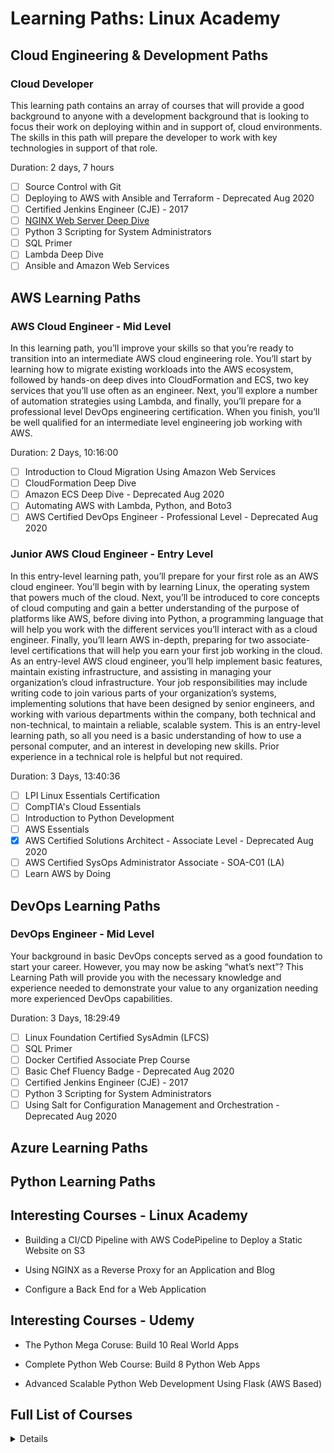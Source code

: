 # Learning Paths: Linux Academy

## Cloud Engineering & Development Paths

### Cloud Developer
This learning path contains an array of courses that will provide a good background to anyone with a development background that is looking to focus their work on deploying within and in support of, cloud environments. The skills in this path will prepare the developer to work with key technologies in support of that role.

Duration: 2 days, 7 hours

- [ ] Source Control with Git
- [ ] Deploying to AWS with Ansible and Terraform - Deprecated Aug 2020
- [ ] Certified Jenkins Engineer (CJE) - 2017
- [ ] [NGINX Web Server Deep Dive](/NGINX.md)
- [ ] Python 3 Scripting for System Administrators
- [ ] SQL Primer
- [ ] Lambda Deep Dive
- [ ] Ansible and Amazon Web Services

## AWS Learning Paths

### AWS Cloud Engineer - Mid Level
In this learning path, you’ll improve your skills so that you’re ready to transition into an intermediate AWS cloud engineering role. You’ll start by learning how to migrate existing workloads into the AWS ecosystem, followed by hands-on deep dives into CloudFormation and ECS, two key services that you’ll use often as an engineer. Next, you’ll explore a number of automation strategies using Lambda, and finally, you’ll prepare for a professional level DevOps engineering certification. When you finish, you’ll be well qualified for an intermediate level engineering job working with AWS.

Duration: 2 Days, 10:16:00

- [ ] Introduction to Cloud Migration Using Amazon Web Services
- [ ] CloudFormation Deep Dive
- [ ] Amazon ECS Deep Dive - Deprecated Aug 2020
- [ ] Automating AWS with Lambda, Python, and Boto3
- [ ] AWS Certified DevOps Engineer - Professional Level - Deprecated Aug 2020

### Junior AWS Cloud Engineer - Entry Level
In this entry-level learning path, you’ll prepare for your first role as an AWS cloud engineer. You’ll begin with by learning Linux, the operating system that powers much of the cloud. Next, you’ll be introduced to core concepts of cloud computing and gain a better understanding of the purpose of platforms like AWS, before diving into Python, a programming language that will help you work with the different services you’ll interact with as a cloud engineer. Finally, you’ll learn AWS in-depth, preparing for two associate-level certifications that will help you earn your first job working in the cloud. As an entry-level AWS cloud engineer, you’ll help implement basic features, maintain existing infrastructure, and assisting in managing your organization’s cloud infrastructure. Your job responsibilities may include writing code to join various parts of your organization’s systems, implementing solutions that have been designed by senior engineers, and working with various departments within the company, both technical and non-technical, to maintain a reliable, scalable system. This is an entry-level learning path, so all you need is a basic understanding of how to use a personal computer, and an interest in developing new skills. Prior experience in a technical role is helpful but not required.

Duration: 3 Days, 13:40:36

- [ ] LPI Linux Essentials Certification
- [ ] CompTIA's Cloud Essentials
- [ ] Introduction to Python Development
- [ ] AWS Essentials
- [X] AWS Certified Solutions Architect - Associate Level - Deprecated Aug 2020
- [ ] AWS Certified SysOps Administrator Associate - SOA-C01 (LA)
- [ ] Learn AWS by Doing

## DevOps Learning Paths

### DevOps Engineer - Mid Level
Your background in basic DevOps concepts served as a good foundation to start your career. However, you may now be asking “what’s next”? This Learning Path will provide you with the necessary knowledge and experience needed to demonstrate your value to any organization needing more experienced DevOps capabilities.

Duration: 3 Days, 18:29:49

- [ ] Linux Foundation Certified SysAdmin (LFCS)
- [ ] SQL Primer
- [ ] Docker Certified Associate Prep Course
- [ ] Basic Chef Fluency Badge - Deprecated Aug 2020
- [ ] Certified Jenkins Engineer (CJE) - 2017
- [ ] Python 3 Scripting for System Administrators
- [ ] Using Salt for Configuration Management and Orchestration - Deprecated Aug 2020

## Azure Learning Paths

## Python Learning Paths

## Interesting Courses - Linux Academy

- Building a CI/CD Pipeline with AWS CodePipeline to Deploy a Static Website on S3

- Using NGINX as a Reverse Proxy for an Application and Blog

- Configure a Back End for a Web Application

## Interesting Courses - Udemy

- The Python Mega Coruse: Build 10 Real World Apps

- Complete Python Web Course: Build 8 Python Web Apps

- Advanced Scalable Python Web Development Using Flask (AWS Based)

## Full List of Courses

<details>
- AWS Cloud Engineer - Mid Level 

- AWS Cloud Engineer - Mid Level (LEGACY) 

- AWS Learning Path 

- AWS Level 1 

- AWS Team 1 

- All Things Docker (LEGACY) 

- All Things Docker (LEGACY2) 

- Amazon Web Services - Master Level 

- Amazon Web Services - Master Level (LEGACY) 

- Application Security Engineer - Mid Level 

- Arrow Example 

- Beytell Custom Training Path 

- Certified Chef Developer (LEGACY) 

- Certified Chef Developer (LEGACY) 

- Cloud Developer 

- Cloud Developer (LEGACY) 

- Cloud Security Engineer (AWS) - Mid Level 

- Containers and Container Orchestration 

- Cyber Security Analyst - Mid Level 

- DevOps (LEGACY) 

- DevOps Engineer - Entry Level (LEGACY) 

- DevOps Engineer - Entry Level (LEGACY) 

- DevOps Engineer - Mid Level 

- DevOps Engineer - Mid Level  

- DevOps Engineer - Mid Level (LEGACY) 

- DevOps Engineer - Senior Level 

- DevOps Engineer - Senior Level (LEGACY) 

- DevOps Engineer - Senior Level (LEGACY) 

- DevOps Engineer - Senior Level (LEGACY) 

- Docker  Learning path (LEGACY) 

- Docker Training 

- From AWS Beginner to AWS Certified 

- From AWS Beginner to AWS Certified (LEGACY) 

- Fujitsu Onboarding 

- Getting Started in AWS for the Absolute Beginner 

- Getting Started in Azure for the Absolute Beginner 

- Getting Started in Containers for the Absolute Beginner 

- Getting Started in DevOps for the Absolute Beginner 

- Getting Started in Google Cloud for the Absolute Beginner 

- Getting Started in Linux for the Absolute Beginner 

- Getting Started with  Google Cloud 

- Getting Started with Kubernetes 

- Google Certified Professional - Cloud Architect 

- Google Certified Professional - Cloud Architect (LEGACY) 

- Google Cloud - Data Engineer 

- Google Cloud Architect Learning Path (LEGACY) 

- Google Cloud Certification 

- Google Cloud Certification (LEGACY) 

- Intel LP 

- Junior AWS Cloud Engineer - Entry Level 

- Junior AWS Cloud Engineer - Entry Level (LEGACY) 

- Junior DevOps Engineer - Entry Level 

- Junior Google Cloud Engineer - Entry Level 

- Junior Linux Systems Administrator - Entry Level 

- Kubernetes Orchestration and Management 

- Kubernetes Orchestration and Management (LEGACY) 

- Learning Docker 

- Learning Docker (LEGACY) 

- Linux Learning Path 1 

- Linux Professional Institute (LPI) Certifications Track 

- Linux Professional Institute (LPI) Certifications Track (LEGACY) 

- Linux Professional Institute (LPI) Certifications Track (LEGACY) 

- Linux System Administrator/Engineer - Entry Level 

- Linux System Administrator/Engineer - Entry Level (LEGACY) 

- Linux System Administrator/Engineer - Mid Level (General Linux - LEGACY) 

- Linux System Administrator/Engineer - Mid Level (General Linux) 

- Linux System Administrator/Engineer - Mid Level (Red Hat Enterprise Linux - LEGACY) 

- Linux System Administrator/Engineer - Mid Level (Red Hat Enterprise Linux) 

- Linux System Administrator/Engineer - Senior Level (General Linux - LEGACY) 

- Linux System Administrator/Engineer - Senior Level (General Linux) 

- Linux System Administrator/Engineer - Senior Level (General Linux) LEGACY 

- Linux System Administrator/Engineer - Senior Level (Red Hat Enterprise Linux - LEGACY) 

- Linux System Administrator/Engineer - Senior Level (Red Hat Enterprise Linux) 

- Linux Systems Administrator - Mid Level 

- Linux Systems Engineer - Mid Level 

- Linux and Cloud For Sales Teams - Legacy 

- Linux and Cloud for Everyone 

- Linux, Cloud, and Ruby Coding 

- MCSA: Cloud Platform Certification (LEGACY) 

- MCSA: Linux on Azure Certification 

- MCSA: Linux on Azure Certification (LEGACY) 

- Microsoft Azure: AZ-400 Azure DevOps Solutions 

- Moody's AWS New Path 

- Network Administrator - Entry Level 

- OpenStack Professional Administrator (Legacy) 

- OpenStack Systems Administrator 

- OpenStack Systems Administrator (Legacy) 

- OpenStack Systems Administrator - Associate Level (Legacy) 

- OpenStack Systems Administrator - Junior Level 

- OpenStack Systems Administrator - Senior Level (Legacy) 

- Red Hat Certified Architect RHCA: DevOps (Legacy) 

- Red Hat Certified Architect: RHCA 

- Red Hat OpenStack Administrator (Legacy) 

- Red Hat Systems Engineer 

- Required Devops Training For Linux Academy Team 

- Sales Team New Hires 

- Sample Bamtech Media 

- Scripting Automation For SysAdmins 

- Security Analyst - Entry Level 

- Serverless Computing 

- Sr Devops Engineer 

- System Engineer 1 Onboarding 

- Train to Play 

</details>